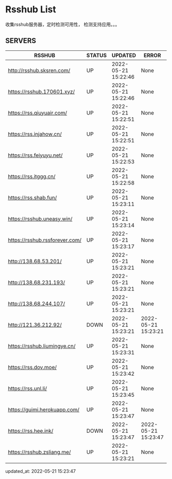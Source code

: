 # Rsshub List

收集rsshub服务器，定时检测可用性， 检测支持应用。。。


## SERVERS

|  RSSHUB   | STATUS  | UPDATED  | ERROR  | TWITTER |  
|  ----  | ----  | ----  | ----  | ---- |  
| http://rsshub.sksren.com/ | UP | 2022-05-21 15:22:46 | None |OK|  
| https://rsshub.170601.xyz/ | UP | 2022-05-21 15:22:46 | None |OK|  
| https://rss.qiuyuair.com/ | UP | 2022-05-21 15:22:51 | None ||  
| https://rss.injahow.cn/ | UP | 2022-05-21 15:22:51 | None ||  
| https://rss.feiyuyu.net/ | UP | 2022-05-21 15:22:53 | None ||  
| https://rss.itggg.cn/ | UP | 2022-05-21 15:22:58 | None ||  
| https://rss.shab.fun/ | UP | 2022-05-21 15:23:11 | None |OK|  
| https://rsshub.uneasy.win/ | UP | 2022-05-21 15:23:14 | None |OK|  
| https://rsshub.rssforever.com/ | UP | 2022-05-21 15:23:17 | None |OK|  
| http://138.68.53.201/ | UP | 2022-05-21 15:23:21 | None ||  
| http://138.68.231.193/ | UP | 2022-05-21 15:23:21 | None ||  
| http://138.68.244.107/ | UP | 2022-05-21 15:23:21 | None ||  
| http://121.36.212.92/ | DOWN | 2022-05-21 15:23:21 | 2022-05-21 15:23:21 |  
| https://rsshub.liumingye.cn/ | UP | 2022-05-21 15:23:31 | None ||  
| https://rss.dov.moe/ | UP | 2022-05-21 15:23:42 | None |OK|  
| https://rss.unl.li/ | UP | 2022-05-21 15:23:45 | None ||  
| https://guimi.herokuapp.com/ | UP | 2022-05-21 15:23:47 | None ||  
| https://rss.hee.ink/ | DOWN | 2022-05-21 15:23:47 | 2022-05-21 15:23:47 |  
| https://rsshub.zsliang.me/ | UP | 2022-05-21 15:23:21 | None |OK|  
  

updated_at: 2022-05-21 15:23:47  
